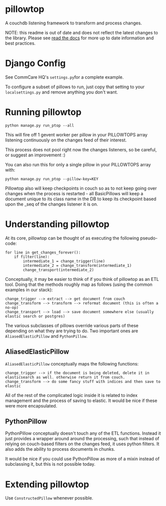 pillowtop
=========
A couchdb listening framework to transform and process changes.

NOTE: this readme is out of date and does not reflect the latest changes to the library.
Please see [read the docs](http://commcare-hq.readthedocs.org/en/latest/change_feeds.html) for more up to date information and best practices.


Django Config
=============

See CommCare HQ's `settings.py`for a complete example.

To configure a subset of pillows to run, just copy that setting to your `localsettings.py` and remove anything you don't want.


Running pillowtop
=================

    python manage.py run_ptop --all

This will fire off 1 gevent worker per pillow in your PILLOWTOPS array listening continuously on
the changes feed of their interest.

This process does not pool right now the changes listeners, so be careful,
or suggest an improvement :)

You can also run this for only a single pillow in your PILLOWTOPS array with:

    python manage.py run_ptop --pillow-key=KEY

Pillowtop also will keep checkpoints in couch so as to not keep going over changes when the
process is restarted - all BasicPillows will keep a document unique to its class name in the DB
to keep its checkpoint based upon the _seq of the changes listener it is on.


Understanding pillowtop
=======================

At its core, pillowtop can be thought of as executing the following pseudo-code:

    for line in get_changes_forever():
        if filter(line):
            intermediate_1 = change_trigger(line)
            intermediate_2 = change_transform(intermediate_1)
            change_transport(intermediate_2)

Conceptually, it may be easier to think of if you think of pillowtop as an ETL tool.
Doing that the methods roughly map as follows (using the common examples in our stack):

```
change_trigger --> extract --> get document from couch
change_transform --> transform --> reformat document (this is often a no-op)
change_transport --> load --> save document somewhere else (usually elastic search or postgres)
```

The various subclasses of pillows override various parts of these depending on what they are trying to do.
Two important ones are `AliasedElasticPillow` and `PythonPillow`.

AliasedElasticPillow
--------------------

`AliasedElasticPillow` conceptually maps the following functions:

```
change_trigger --> if the document is being deleted, delete it in elasticsearch as well. otherwise return it from couch.
change_transform --> do some fancy stuff with indices and then save to elastic
```

All of the rest of the complicated logic inside it is related to index management and the process of saving to elastic.
It would be nice if these were more encapsulated.


PythonPillow
------------

PythonPillow conceptually doesn't touch any of the ETL functions.
Instead it just provides a wrapper around around the processing, such that instead of relying on couch-based filters on the changes feed, it uses python filters.
It also adds the ability to process documents in chunks.

It would be nice if you could use PythonPillow as more of a mixin instead of subclassing it, but this is not possible today.


Extending pillowtop
===================

Use `ConstructedPillow` whenever possible.
